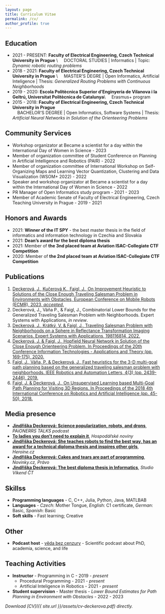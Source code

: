 ```yaml
---
layout: page
title: Curriculum Vitae
permalink: /cv/
author_profile: true
---
```


## Education
- 2021 - PRESENT: **Faculty of Electrical Engineering, Czech Technical University in Prague** \\
&nbsp;&nbsp;&nbsp;&nbsp;DOCTORAL STUDIES | Informatics | Topic: *Dynamic robotic routing problems*
- 2018 - 2021: **Faculty of Electrical Engineering, Czech Technical University in Prague** \\
&nbsp;&nbsp;&nbsp;&nbsp;MASTER'S DEGRE | Open Informatics, Artificial Inteligence | Thesis: *Generalized Routing Problems with Continuous Neighborhoods*
- 2019 - 2020: **Escola Politècnica Superior d’Enginyeria de Vilanova i la Geltrú, Universitat Politècnica de Catalunya**\\
&nbsp;&nbsp;&nbsp;&nbsp;Erasmus+ program
- 2015 - 2018: **Faculty of Electrical Engineering, Czech Technical University in Prague**  
&nbsp;&nbsp;&nbsp;&nbsp;BACHELOR'S DEGREE | Open Informatics, Software Systems | Thesis: *Artificial Neural Networks in Solution of the Orienteering Problems*

## Community Services
- Workshop organizator at Became a scientist for a day within the International Day of Women in Science - 2023
- Member of organization committee of Student Conference on Planning in Artificial Intelligence and Robotics (PAIR) - 2022
- Member of organization committee of International Workshop on Self-Organizing Maps and Learning Vector Quantization, Clustering and Data Visualization (WSOM+ 2022) - 2022
- Speaker and workshop organizator at Became a scientist for a day within the International Day of Women in Science - 2022
- PR Manager of Open Informatics study program - 2021 - 2023
- Member of Academic Senate of Faculty of Electrical Engineering, Czech Teaching University in Prague - 2019 - 2021

## Honors and Awards
- 2021: **Winner of the IT SPY** - the best master thesis in the field of informatics and information technology in Czechia and Slovakia
- 2021: **Dean’s award for the best diploma thesis**
- 2021: Member of **the 3nd placed team at Aviation ISAC-Collegiate CTF Competition**
- 2020: Member of **the 2nd placed team at Aviation ISAC-Collegiate CTF Competition**

## Publications
1. [Deckerová, J., Kučerová K., Faigl, J., On Improvement Heuristic to Solutions of the Close Enough Traveling Salesman Problem in Environments with Obstacles, European Conference on Mobile Robots (ECMR), 2023, *accepted*.](/_posts/2023-08-16-ecmr23cetspo.md)
2. Deckerová, J., Váňa P., & Faigl, J., Combinatorial Lower Bounds for the Generalized Traveling Salesman Problem with Neighborhoods. Expert Systems with Applications, *in review*.
3. [Deckerová, J., Krátký, V. & Faigl, J., Traveling Salesman Problem with Neighborhoods on a Sphere in Reflectance Transformation Imaging Scenarios. Expert Systems with Applications, 198116814, 2022.](/_posts/2022-12-22-eswa22tspns.md)
4. [Deckerová, J. & Faigl, J., Hopfield Neural Network in Solution of the Close Enough Orienteering Problem. In Proceedings of the 20th Conference Information Technologies - Applications and Theory (pp. 169-175), 2020.](/_posts/2022-12-22-itat20ceop.md)
5. [Faigl, J., Váňa, P. & Deckerová, J., Fast heuristics for the 3-D multi-goal path planning based on the generalized traveling salesman problem with neighborhoods. IEEE Robotics and Automation Letters, 4(3) (pp. 2439-2446), 2019.](/_posts/2022-12-22-ral19gtspn.md)
6. [Faigl, J. & Deckerová, J., On Unsupervised Learning based Multi-Goal Path Planning for Visiting 3D Regions. In Proceedings of the 2018 4th International Conference on Robotics and Artificial Intelligence (pp. 45-50), 2018.](/_posts/2022-12-22-icrai18cetsp3d.md)

## Media presence
- [**Jindřiška Deckerová: Science popularization, robots, and drons**](https://open.spotify.com/episode/3iZ96Gss1dPHtcl2d80FSe?si=1ac61e1207844292), *PAiONERRS TALKS podcast*
- [**To ladies you don't need to explain it**](https://archiv.hn.cz/c1-67114590-damam-to-nemusite-vysvetlovat-vickrat), *Hospodářské noviny*
- [**Jindřiška Deckerová: She teaches robots to find the best way, has an award for a technical diploma thesis and inspires other girls**](https://www.heroine.cz/zeny-it/8853-uci-roboty-hledat-nejlepsi-cestu-jindriska-deckerova-ma-cenu-za-technickou-diplomovou-praci-a-inspiruje-dalsi-holky), *Heroine.cz*
- [**Jindřiška Deckerová: Cakes and tears are part of programming**](https://www.novinky.cz/zena/styl/clanek/jindriska-deckerova-k-programovani-patri-i-dorty-a-slzy-40396527), *Novinky.cz, Právo*
- [**Jindřiška Deckerová: The best diploma thesis in Informatics**](https://www.ceskatelevize.cz/porady/10101491767-studio-ct24/221411058250702/), *Studio Víkend ČT*

## Skillss
- **Programming languages** - C, C++, Julia, Python, Java, MATLBAB
- **Languages** -  *Czech*: Mother Tongue, *English*: C1 certificate, *German*: Basic,  *Spanish*: Basic
- **Soft skills** - Fast learning; Creative

## Other
- **Podcast host** - [věda bez cenzury](https://open.spotify.com/show/0RALXyXqLX2lOWcEzm48EC?si=335127ee61c64dd1) - Scientific podcast about PhD, academia, science, and life

## Teaching Activities
- **Instructor** - Programming in C - 2019 - *present* 
    - Procedural Programming - 2021 - *present*
    - Artificial Inteligence in Robotics -  2021 - *present*
- **Student supervision** - Master thesis - *Lower Bound Estimates for Path Planning in Environment with Obstacles* - 2022 - 2023

*Download [CV]({{ site.url }}/assets/cv-deckerova.pdf) directly.*